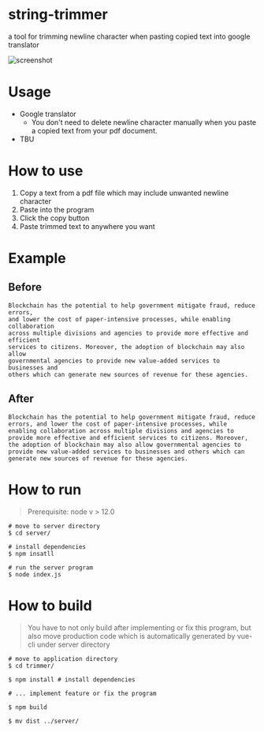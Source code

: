 # string-trimmer
a tool for trimming newline character when pasting copied text into google translator

![screenshot](https://user-images.githubusercontent.com/29854277/82514560-08c4e880-9b51-11ea-83fa-29e938a8d329.png)

# Usage
* Google translator
    * You don't need to delete newline character manually when you paste a copied text from your pdf document.
* TBU

# How to use
1. Copy a text from a pdf file which may include unwanted newline character
2. Paste into the program
3. Click the copy button
4. Paste trimmed text to anywhere you want

# Example
## Before
```text
Blockchain has the potential to help government mitigate fraud, reduce errors,
and lower the cost of paper-intensive processes, while enabling collaboration
across multiple divisions and agencies to provide more effective and efficient
services to citizens. Moreover, the adoption of blockchain may also allow
governmental agencies to provide new value-added services to businesses and
others which can generate new sources of revenue for these agencies.
```

## After
```text
Blockchain has the potential to help government mitigate fraud, reduce errors, and lower the cost of paper-intensive processes, while enabling collaboration across multiple divisions and agencies to provide more effective and efficient services to citizens. Moreover, the adoption of blockchain may also allow governmental agencies to provide new value-added services to businesses and others which can generate new sources of revenue for these agencies.
```

# How to run
> Prerequisite: node v > 12.0
```shell script
# move to server directory
$ cd server/

# install dependencies
$ npm insatll

# run the server program
$ node index.js
```

# How to build
> You have to not only build after implementing or fix this program, but also move production code which is automatically generated by vue-cli under server directory
```shell script
# move to application directory
$ cd trimmer/

$ npm install # install dependencies

# ... implement feature or fix the program

$ npm build

$ mv dist ../server/
```